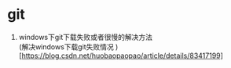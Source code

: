 # git
1. windows下git下载失败或者很慢的解决方法  
   (解决windows下载git失败情况
)[https://blog.csdn.net/huobaopaopao/article/details/83417199]
